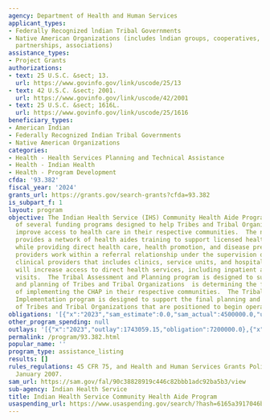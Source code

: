 ```yaml
---
agency: Department of Health and Human Services
applicant_types:
- Federally Recognized lndian Tribal Governments
- Native American Organizations (includes lndian groups, cooperatives, corporations,
  partnerships, associations)
assistance_types:
- Project Grants
authorizations:
- text: 25 U.S.C. &sect; 13.
  url: https://www.govinfo.gov/link/uscode/25/13
- text: 42 U.S.C. &sect; 2001.
  url: https://www.govinfo.gov/link/uscode/42/2001
- text: 25 U.S.C. &sect; 1616L.
  url: https://www.govinfo.gov/link/uscode/25/1616
beneficiary_types:
- American Indian
- Federally Recognized Indian Tribal Governments
- Native American Organizations
categories:
- Health - Health Services Planning and Technical Assistance
- Health - Indian Health
- Health - Program Development
cfda: '93.382'
fiscal_year: '2024'
grants_url: https://grants.gov/search-grants?cfda=93.382
is_subpart_f: 1
layout: program
objective: The Indian Health Service (IHS) Community Health Aide Program (CHAP) consists
  of several funding programs designed to help Tribes and Tribal Organizations (T/TO)
  improve access to health care in their respective communities.  The national CHAP
  provides a network of health aides training to support licensed health professionals
  while providing direct health care, health promotion, and disease prevention services.  These
  providers work within a referral relationship under the supervision of licensed
  clinical providers that includes clinics, service units, and hospitals.  The CHAP
  will increase access to direct health services, including inpatient and outpatient
  visits.  The Tribal Assessment and Planning program is designed to support the assessment
  and planning of Tribes and Tribal Organizations  is determining the feasibility
  of implementing the CHAP in their respective communities.  The Tribal Planning and
  Implementation program is designed to support the final planning and implementation
  of Tribes and Tribal Organizations that are positioned to begin operating a CHAP.
obligations: '[{"x":"2023","sam_estimate":0.0,"sam_actual":4500000.0,"usa_spending_actual":4500000.0},{"x":"2024","sam_estimate":0.0,"sam_actual":2700000.0,"usa_spending_actual":2269292.49},{"x":"2025","sam_estimate":0.0,"sam_actual":1140062.0,"usa_spending_actual":0.0}]'
other_program_spending: null
outlays: '[{"x":"2023","outlay":1743059.15,"obligation":7200000.0},{"x":"2024","outlay":0.0,"obligation":0.0},{"x":"2025","outlay":0.0,"obligation":0.0}]'
permalink: /program/93.382.html
popular_name: ''
program_type: assistance_listing
results: []
rules_regulations: 45 CFR 75, and Health and Human Services Grants Policy Statement,
  January 2007.
sam_url: https://sam.gov/fal/90c38828919c446c82bbb1adc92ba5b3/view
sub-agency: Indian Health Service
title: Indian Health Service Community Health Aide Program
usaspending_url: https://www.usaspending.gov/search/?hash=6165a3917046b4de7621b0ddbf48c6e0
---
```

